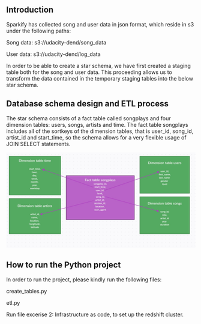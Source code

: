 ## Introduction

Sparkify has collected song and user data in json format, which reside in s3 under the following paths:

Song data: s3://udacity-dend/song_data

User data: s3://udacity-dend/log_data

In order to be able to create a star schema, we have first created a staging table both for the song and user data.
This proceeding allows us to transform the data contained in the temporary staging tables into the below star schema.

## Database schema design and ETL process

The star schema consists of a fact table called songplays and four dimension tables: users, songs, artists and time.
The fact table songplays includes all of the sortkeys of the dimension tables, that is user_id, song_id, artist_id and start_time,
so the schema allows for a very flexible usage of JOIN SELECT statements.


![](./tables.jpg)


## How to run the Python project
In order to run the project, please kindly run the following files:


create_tables.py

etl.py

Run file excerise 2: Infrastructure as code, to set up the redshift cluster.